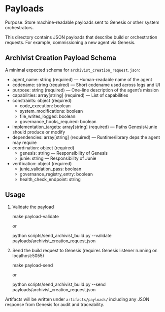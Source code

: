 # Payloads

Purpose: Store machine-readable payloads sent to Genesis or other system orchestrators.

This directory contains JSON payloads that describe build or orchestration requests. For example, commissioning a new agent via Genesis.

## Archivist Creation Payload Schema

A minimal expected schema for `archivist_creation_request.json`:

- agent_name: string (required) — Human-readable name of the agent
- codename: string (required) — Short codename used across logs and UI
- purpose: string (required) — One-line description of the agent’s mission
- capabilities: array[string] (required) — List of capabilities
- constraints: object (required)
  - code_execution: boolean
  - system_modifications: boolean
  - file_writes_logged: boolean
  - governance_hooks_required: boolean
- implementation_targets: array[string] (required) — Paths Genesis/Junie should produce or modify
- dependencies: array[string] (required) — Runtime/library deps the agent may require
- coordination: object (required)
  - genesis: string — Responsibility of Genesis
  - junie: string — Responsibility of Junie
- verification: object (required)
  - junie_validation_pass: boolean
  - governance_registry_entry: boolean
  - health_check_endpoint: string

## Usage

1) Validate the payload

   make payload-validate

   or

   python scripts/send_archivist_build.py --validate payloads/archivist_creation_request.json

2) Send the build request to Genesis (requires Genesis listener running on localhost:5055)

   make payload-send

   or

   python scripts/send_archivist_build.py --send payloads/archivist_creation_request.json

Artifacts will be written under `artifacts/payloads/` including any JSON response from Genesis for audit and traceability.

